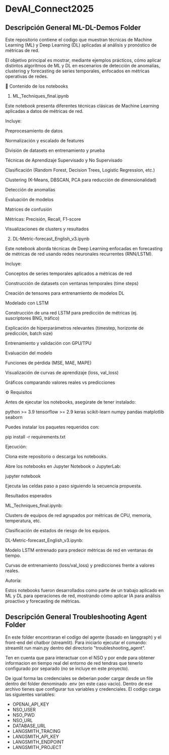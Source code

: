# DevAI_Connect2025

## Descripción General  ML-DL-Demos Folder

Este repositorio contiene el codigo que muestran técnicas de Machine Learning (ML) y Deep Learning (DL) aplicadas al análisis y pronóstico de métricas de red.

El objetivo principal es mostrar, mediante ejemplos prácticos, cómo aplicar distintos algoritmos de ML y DL en escenarios de detección de anomalías, clustering y forecasting de series temporales, enfocados en métricas operativas de redes.

📂 Contenido de los notebooks
1. ML_Techniques_final.ipynb

Este notebook presenta diferentes técnicas clásicas de Machine Learning aplicadas a datos de métricas de red.

Incluye:

Preprocesamiento de datos

Normalización y escalado de features

División de datasets en entrenamiento y prueba

Técnicas de Aprendizaje Supervisado y No Supervisado

Clasificación (Random Forest, Decision Trees, Logistic Regression, etc.)

Clustering (K-Means, DBSCAN, PCA para reducción de dimensionalidad)

Detección de anomalías

Evaluación de modelos

Matrices de confusión

Métricas: Precisión, Recall, F1-score

Visualizaciones de clusters y resultados

2. DL-Metric-forecast_English_v3.ipynb

Este notebook aborda técnicas de Deep Learning enfocadas en forecasting de métricas de red usando redes neuronales recurrentes (RNN/LSTM).

Incluye:

Conceptos de series temporales aplicados a métricas de red

Construcción de datasets con ventanas temporales (time steps)

Creación de tensores para entrenamiento de modelos DL

Modelado con LSTM

Construcción de una red LSTM para predicción de métricas (ej. suscriptores BNG, tráfico)

Explicación de hiperparámetros relevantes (timestep, horizonte de predicción, batch size)

Entrenamiento y validación con GPU/TPU

Evaluación del modelo

Funciones de pérdida (MSE, MAE, MAPE)

Visualización de curvas de aprendizaje (loss, val_loss)

Gráficos comparando valores reales vs predicciones

⚙️ Requisitos

Antes de ejecutar los notebooks, asegúrate de tener instalado:

python >= 3.9
tensorflow >= 2.9
keras
scikit-learn
numpy
pandas
matplotlib
seaborn


Puedes instalar los paquetes requeridos con:

pip install -r requirements.txt


Ejecución:

Clona este repositorio o descarga los notebooks.

Abre los notebooks en Jupyter Notebook o JupyterLab:

jupyter notebook


Ejecuta las celdas paso a paso siguiendo la secuencia propuesta.

Resultados esperados

ML_Techniques_final.ipynb:

Clusters de equipos de red agrupados por métricas de CPU, memoria, temperatura, etc.

Clasificación de estados de riesgo de los equipos.

DL-Metric-forecast_English_v3.ipynb:

Modelo LSTM entrenado para predecir métricas de red en ventanas de tiempo.

Curvas de entrenamiento (loss/val_loss) y predicciones frente a valores reales.

Autoría:

Estos notebooks fueron desarrollados como parte de un trabajo aplicado en ML y DL para operaciones de red, mostrando cómo aplicar IA para análisis proactivo y forecasting de métricas.



## Descripción General Troubleshooting Agent Folder

En este folder encontraran el codigo del agente (basado en langgraph) y el front-end del chatbor (streamlit).
Para iniciarlo ejecutar el comando: streamlit run main.py dentro del directorio "troubleshooting_agent".

Ten en cuenta que para interactuar con el NSO y por ende para obtener informacion en tiempo real del entorno de red tendras que tenerlo configurado por separado (no se incluye en este proyecto).

De igual forma las credenciales se deberian poder cargar desde un file dentro del folder denominado .env (en este caso vacio).
Dentro de ese archivo tienes que configurar tus variables y credenciales. El codigo carga las siguientes variables:
- OPENAI_API_KEY
- NSO_USER
- NSO_PWD
- NSO_URL
- DATABASE_URL
- LANGSMITH_TRACING
- LANGSMITH_API_KEY
- LANGSMITH_ENDPOINT
- LANGSMITH_PROJECT